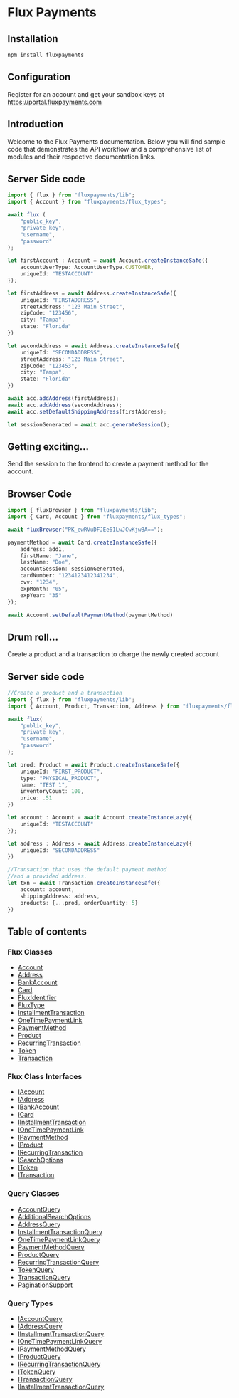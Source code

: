 # Flux Payments

## Installation
```bash
npm install fluxpayments
```

## Configuration
Register for an account and get your sandbox keys at https://portal.fluxpayments.com

## Introduction

Welcome to the Flux Payments documentation. Below you will find sample code that demonstrates the API workflow and a comprehensive list of modules and their respective documentation links.

## Server Side code
```typescript
import { flux } from "fluxpayments/lib";
import { Account } from "fluxpayments/flux_types";

await flux (
    "public_key", 
    "private_key", 
    "username", 
    "password"
);

let firstAccount : Account = await Account.createInstanceSafe({
    accountUserType: AccountUserType.CUSTOMER,
    uniqueId: "TESTACCOUNT"
});

let firstAddress = await Address.createInstanceSafe({
    uniqueId: "FIRSTADDRESS",
    streetAddress: "123 Main Street",
    zipCode: "123456",
    city: "Tampa",
    state: "Florida"
})

let secondAddress = await Address.createInstanceSafe({
    uniqueId: "SECONDADDRESS",
    streetAddress: "123 Main Street",
    zipCode: "123453",
    city: "Tampa",
    state: "Florida"
})

await acc.addAddress(firstAddress);
await acc.addAddress(secondAddress);
await acc.setDefaultShippingAddress(firstAddress);

let sessionGenerated = await acc.generateSession();

```
## Getting exciting...
Send the session to the frontend to create a payment method for the account.
## Browser Code
```typescript
import { fluxBrowser } from "fluxpayments/lib";
import { Card, Account } from "fluxpayments/flux_types";

await fluxBrowser("PK_ewRVuDFJEe61LwJCwKjwBA==");

paymentMethod = await Card.createInstanceSafe({
    address: add1,
    firstName: "Jane",
    lastName: "Doe",
    accountSession: sessionGenerated,
    cardNumber: "1234123412341234",
    cvv: "1234",
    expMonth: "05",
    expYear: "35"
});

await Account.setDefaultPaymentMethod(paymentMethod)
```
## Drum roll...
Create a product and a transaction to charge the newly created account

## Server side code
```typescript
//Create a product and a transaction
import { flux } from "fluxpayments/lib";
import { Account, Product, Transaction, Address } from "fluxpayments/flux_types";

await flux(
    "public_key", 
    "private_key", 
    "username", 
    "password"
);

let prod: Product = await Product.createInstanceSafe({
    uniqueId: "FIRST_PRODUCT",
    type: "PHYSICAL_PRODUCT",
    name: "TEST 1",
    inventoryCount: 100,
    price: .51
})

let account : Account = await Account.createInstanceLazy({
    uniqueId: "TESTACCOUNT"
});

let address : Address = await Address.createInstanceLazy({
    uniqueId: "SECONDADDRESS"
})

//Transaction that uses the default payment method
//and a provided address.
let txn = await Transaction.createInstanceSafe({
    account: account,
    shippingAddress: address,
    products: {...prod, orderQuantity: 5}
})

```

## Table of contents

### Flux Classes
- [Account](docs/classes/Account.Account.md)
- [Address](docs/classes/Address.Address.md)
- [BankAccount](docs/classes/BankAccount.BankAccount.md)
- [Card](docs/classes/Card.Card.md)
- [FluxIdentifier](docs/classes/FluxIdentifier.FluxIdentifier.md)
- [FluxType](docs/classes/FluxType.FluxType.md)
- [InstallmentTransaction](docs/classes/InstallmentTransaction.InstallmentTransaction.md)
- [OneTimePaymentLink](docs/classes/OneTimePaymentLink.OneTimePaymentLink.md)
- [PaymentMethod](docs/classes/PaymentMethod.PaymentMethod.md)
- [Product](docs/classes/Product.Product.md)
- [RecurringTransaction](docs/classes/RecurringTransaction.RecurringTransaction.md)
- [Token](docs/classes/Token.Token.md)
- [Transaction](docs/classes/Transaction.Transaction.md)

### Flux Class Interfaces
- [IAccount](docs/interfaces/IAccount.IAccount.md)
- [IAddress](docs/interfaces/IAddress.IAddress.md)
- [IBankAccount](docs/interfaces/IBankAccount.IBankAccount.md)
- [ICard](docs/interfaces/ICard.ICard.md)
- [IInstallmentTransaction](docs/interfaces/IInstallmentTransaction.IInstallmentTransaction.md)
- [IOneTimePaymentLink](docs/interfaces/IOneTimePaymentLink.IOneTimePaymentLink.md)
- [IPaymentMethod](docs/interfaces/IPaymentMethod.IPaymentMethod.md)
- [IProduct](docs/interfaces/IProduct.IProduct.md)
- [IRecurringTransaction](docs/interfaces/IRecurringTransaction.IRecurringTransaction.md)
- [ISearchOptions](docs/interfaces/ISearchOptions.ISearchOptions.md)
- [IToken](docs/interfaces/IToken.IToken.md)
- [ITransaction](docs/interfaces/ITransaction.ITransaction.md)

### Query Classes
- [AccountQuery](docs/classes/AccountQuery.AccountQuery.md)
- [AdditionalSearchOptions](docs/classes/AdditionalSearchOptions.AdditionalSearchOptions.md)
- [AddressQuery](docs/classes/AddressQuery.AddressQuery.md)
- [InstallmentTransactionQuery](docs/classes/InstallmentTransactionQuery.InstallmentTransactionQuery.md)
- [OneTimePaymentLinkQuery](docs/classes/OneTimePaymentLinkQuery.OneTimePaymentLinkQuery.md)
- [PaymentMethodQuery](docs/classes/PaymentMethodQuery.PaymentMethodQuery.md)
- [ProductQuery](docs/classes/ProductQuery.ProductQuery.md)
- [RecurringTransactionQuery](docs/classes/RecurringTransactionQuery.RecurringTransactionQuery.md)
- [TokenQuery](docs/classes/TokenQuery.TokenQuery.md)
- [TransactionQuery](docs/classes/TransactionQuery.TransactionQuery.md)
- [PaginationSupport](docs/classes/PaginationSupport.PaginationSupport.md)

### Query Types
- [IAccountQuery](docs/modules/IAccountQuery.md)
- [IAddressQuery](docs/modules/IAddressQuery.md)
- [IInstallmentTransactionQuery](docs/modules/IInstallmentTransactionQuery.md)
- [IOneTimePaymentLinkQuery](docs/modules/IOneTimePaymentLinkQuery.md)
- [IPaymentMethodQuery](docs/modules/IPaymentMethodQuery.md)
- [IProductQuery](docs/modules/IProductQuery.md)
- [IRecurringTransactionQuery](docs/modules/IRecurringTransactionQuery.md)
- [ITokenQuery](docs/modules/ITokenQuery.md)
- [ITransactionQuery](docs/modules/ITransactionQuery.md)
- [IInstallmentTransactionQuery](docs/modules/IInstallmentTransactionQuery.md)
